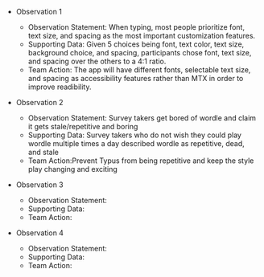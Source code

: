 - Observation 1
  - Observation Statement: When typing, most people prioritize font, text size, and spacing as the most important customization features.
  - Supporting Data: Given 5 choices being font, text color, text size, background choice, and spacing, participants chose font, text size, and spacing over the others to a 4:1 ratio.
  - Team Action: The app will have different fonts, selectable text size, and spacing as accessibility features rather than MTX in order to improve readibility.
    
- Observation 2
  - Observation Statement: Survey takers get bored of wordle and claim it gets stale/repetitive and boring
  - Supporting Data: Survey takers who do not wish they could play wordle multiple times a day described wordle as repetitive, dead, and stale
  - Team Action:Prevent Typus from being repetitive and keep the style play changing and exciting

- Observation 3
  - Observation Statement:
  - Supporting Data:
  - Team Action:
  
- Observation 4
  - Observation Statement:
  - Supporting Data:
  - Team Action:
